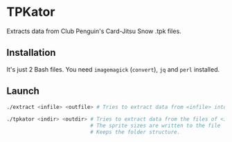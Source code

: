 # TPKator
Extracts data from Club Penguin's Card-Jitsu Snow .tpk files.

## Installation
It's just 2 Bash files.
You need `imagemagick` (`convert`), `jq` and `perl` installed.

## Launch
```bash
./extract <infile> <outfile> # Tries to extract data from <infile> into <outfile>.

./tpkator <indir> <outdir> # Tries to extract data from the files of <indir> into <outdir>.
                           # The sprite sizes are written to the file `sizes.txt`.
                           # Keeps the folder structure.
```

